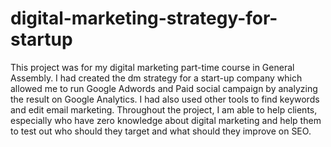 # digital-marketing-strategy-for-startup
This project was for my digital marketing part-time course in General Assembly. I had created the dm strategy for a start-up company which allowed me to run Google Adwords and Paid social campaign by analyzing the result on Google Analytics. I had also used other tools to find keywords and edit email marketing. Throughout the project, I am able to help clients, especially who have zero knowledge about digital marketing and help them to test out who should they target and what should they improve on SEO.
